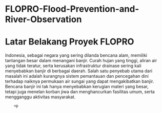 # FLOPRO-Flood-Prevention-and-River-Observation
<!DOCTYPE html>
<html lang="id">
<head>
    <meta charset="UTF-8">
    <meta name="viewport" content="width=device-width, initial-scale=1.0">
    <meta http-equiv="X-UA-Compatible" content="ie=edge">
    <title>Latar Belakang Proyek FLOPRO</title>
<body>
    <div class="container">
        <h1>Latar Belakang Proyek FLOPRO</h1>
        <p>Indonesia, sebagai negara yang sering dilanda bencana alam, memiliki tantangan besar dalam menangani banjir. Curah hujan yang tinggi, aliran air yang tidak teratur, serta kerusakan infrastruktur drainase sering kali menyebabkan banjir di berbagai daerah. Salah satu penyebab utama dari masalah ini adalah kurangnya sistem pemantauan dan pencegahan dini terhadap naiknya permukaan air sungai yang dapat mengakibatkan banjir. Bencana banjir ini tak hanya menyebabkan kerugian materi yang besar, tetapi juga menelan korban jiwa dan menghancurkan fasilitas umum, serta mengganggu aktivitas masyarakat.</p>

        <p
